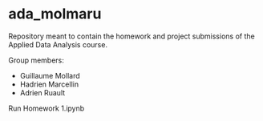 # ada_molmaru
Repository meant to contain the homework and project submissions of the Applied Data Analysis course.

Group members:
- Guillaume Mollard
- Hadrien Marcellin
- Adrien Ruault


Run Homework 1.ipynb

